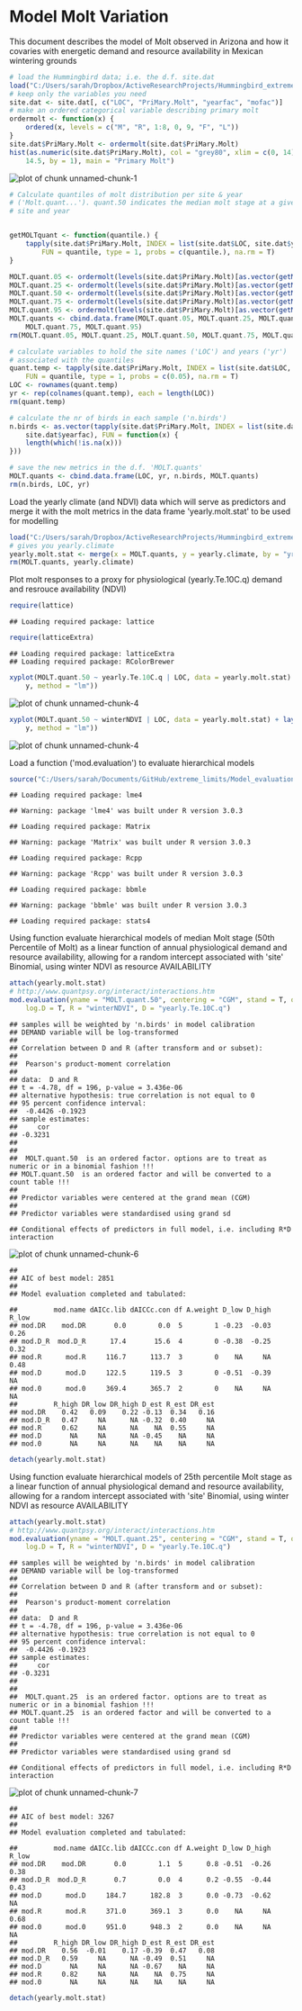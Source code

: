 Model Molt Variation
========================================================

This document describes the model of Molt observed in Arizona and how it covaries with energetic demand and resource availability in Mexican wintering grounds


```r
# load the Hummingbird data; i.e. the d.f. site.dat
load("C:/Users/sarah/Dropbox/ActiveResearchProjects/Hummingbird_extreme_limits/site.dat.rdata")
# keep only the variables you need
site.dat <- site.dat[, c("LOC", "PriMary.Molt", "yearfac", "mofac")]
# make an ordered categorical variable describing primary molt
ordermolt <- function(x) {
    ordered(x, levels = c("M", "R", 1:8, 0, 9, "F", "L"))
}
site.dat$PriMary.Molt <- ordermolt(site.dat$PriMary.Molt)
hist(as.numeric(site.dat$PriMary.Molt), col = "grey80", xlim = c(0, 14), breaks = seq(0.5, 
    14.5, by = 1), main = "Primary Molt")
```

![plot of chunk unnamed-chunk-1](figure/unnamed-chunk-1.png) 





```r
# Calculate quantiles of molt distribution per site & year
# ('Molt.quant...'). quant.50 indicates the median molt stage at a given
# site and year


getMOLTquant <- function(quantile.) {
    tapply(site.dat$PriMary.Molt, INDEX = list(site.dat$LOC, site.dat$yearfac), 
        FUN = quantile, type = 1, probs = c(quantile.), na.rm = T)
}

MOLT.quant.05 <- ordermolt(levels(site.dat$PriMary.Molt)[as.vector(getMOLTquant(0.05))])
MOLT.quant.25 <- ordermolt(levels(site.dat$PriMary.Molt)[as.vector(getMOLTquant(0.25))])
MOLT.quant.50 <- ordermolt(levels(site.dat$PriMary.Molt)[as.vector(getMOLTquant(0.5))])
MOLT.quant.75 <- ordermolt(levels(site.dat$PriMary.Molt)[as.vector(getMOLTquant(0.75))])
MOLT.quant.95 <- ordermolt(levels(site.dat$PriMary.Molt)[as.vector(getMOLTquant(0.95))])
MOLT.quants <- cbind.data.frame(MOLT.quant.05, MOLT.quant.25, MOLT.quant.50, 
    MOLT.quant.75, MOLT.quant.95)
rm(MOLT.quant.05, MOLT.quant.25, MOLT.quant.50, MOLT.quant.75, MOLT.quant.95)

# calculate variables to hold the site names ('LOC') and years ('yr')
# associated with the quantiles
quant.temp <- tapply(site.dat$PriMary.Molt, INDEX = list(site.dat$LOC, site.dat$yearfac), 
    FUN = quantile, type = 1, probs = c(0.05), na.rm = T)
LOC <- rownames(quant.temp)
yr <- rep(colnames(quant.temp), each = length(LOC))
rm(quant.temp)

# calculate the nr of birds in each sample ('n.birds')
n.birds <- as.vector(tapply(site.dat$PriMary.Molt, INDEX = list(site.dat$LOC, 
    site.dat$yearfac), FUN = function(x) {
    length(which(!is.na(x)))
}))

# save the new metrics in the d.f. 'MOLT.quants'
MOLT.quants <- cbind.data.frame(LOC, yr, n.birds, MOLT.quants)
rm(n.birds, LOC, yr)
```


Load the yearly climate (and NDVI) data which will serve as predictors and merge it with the molt metrics in the data frame 'yearly.molt.stat' to be used for modelling

```r
load("C:/Users/sarah/Dropbox/ActiveResearchProjects/Hummingbird_extreme_limits/yearly.climate.rdata")
# gives you yearly.climate
yearly.molt.stat <- merge(x = MOLT.quants, y = yearly.climate, by = "yr")
rm(MOLT.quants, yearly.climate)
```


Plot molt responses to a proxy for physiological (yearly.Te.10C.q) demand and resrouce availability (NDVI)

```r
require(lattice)
```

```
## Loading required package: lattice
```

```r
require(latticeExtra)
```

```
## Loading required package: latticeExtra
## Loading required package: RColorBrewer
```

```r
xyplot(MOLT.quant.50 ~ yearly.Te.10C.q | LOC, data = yearly.molt.stat) + layer(panel.smoother(x, 
    y, method = "lm"))
```

![plot of chunk unnamed-chunk-4](figure/unnamed-chunk-41.png) 

```r
xyplot(MOLT.quant.50 ~ winterNDVI | LOC, data = yearly.molt.stat) + layer(panel.smoother(x, 
    y, method = "lm"))
```

![plot of chunk unnamed-chunk-4](figure/unnamed-chunk-42.png) 


Load a function ('mod.evaluation') to evaluate hierarchical models

```r
source("C:/Users/sarah/Documents/GitHub/extreme_limits/Model_evaluation_v4.r")
```

```
## Loading required package: lme4
```

```
## Warning: package 'lme4' was built under R version 3.0.3
```

```
## Loading required package: Matrix
```

```
## Warning: package 'Matrix' was built under R version 3.0.3
```

```
## Loading required package: Rcpp
```

```
## Warning: package 'Rcpp' was built under R version 3.0.3
```

```
## Loading required package: bbmle
```

```
## Warning: package 'bbmle' was built under R version 3.0.3
```

```
## Loading required package: stats4
```


Using  function evaluate hierarchical models of median Molt stage (50th Percentile of Molt) as a 
linear function of annual physiological demand and resource availability, allowing for a 
random intercept associated with 'site' 
Binomial, using winter NDVI as resource AVAILABILITY

```r
attach(yearly.molt.stat)
# http://www.quantpsy.org/interact/interactions.htm
mod.evaluation(yname = "MOLT.quant.50", centering = "CGM", stand = T, ordered.fac.treatment = "as.binomial", 
    log.D = T, R = "winterNDVI", D = "yearly.Te.10C.q")
```

```
## samples will be weighted by 'n.birds' in model calibration
## DEMAND variable will be log-transformed
## 
## Correlation between D and R (after transform and or subset):
## 
## 	Pearson's product-moment correlation
## 
## data:  D and R
## t = -4.78, df = 196, p-value = 3.436e-06
## alternative hypothesis: true correlation is not equal to 0
## 95 percent confidence interval:
##  -0.4426 -0.1923
## sample estimates:
##     cor 
## -0.3231 
## 
## 
##  MOLT.quant.50  is an ordered factor. options are to treat as numeric or in a binomial fashion !!!
## MOLT.quant.50  is an ordered factor and will be converted to a count table !!!
## 
## Predictor variables were centered at the grand mean (CGM)
## 
## Predictor variables were standardised using grand sd
```

```
## Conditional effects of predictors in full model, i.e. including R*D interaction
```

![plot of chunk unnamed-chunk-6](figure/unnamed-chunk-6.png) 

```
## 
## AIC of best model: 2851 
## 
## Model evaluation completed and tabulated:
```

```
##         mod.name dAICc.lib dAICCc.con df A.weight D_low D_high R_low
## mod.DR    mod.DR       0.0        0.0  5        1 -0.23  -0.03  0.26
## mod.D_R  mod.D_R      17.4       15.6  4        0 -0.38  -0.25  0.32
## mod.R      mod.R     116.7      113.7  3        0    NA     NA  0.48
## mod.D      mod.D     122.5      119.5  3        0 -0.51  -0.39    NA
## mod.0      mod.0     369.4      365.7  2        0    NA     NA    NA
##         R_high DR_low DR_high D_est R_est DR_est
## mod.DR    0.42   0.09    0.22 -0.13  0.34   0.16
## mod.D_R   0.47     NA      NA -0.32  0.40     NA
## mod.R     0.62     NA      NA    NA  0.55     NA
## mod.D       NA     NA      NA -0.45    NA     NA
## mod.0       NA     NA      NA    NA    NA     NA
```

```r
detach(yearly.molt.stat)
```


Using function evaluate hierarchical models of 25th percentile Molt stage as a linear function of annual physiological demand and resource availability, allowing for a random intercept associated with 'site' 
Binomial, using winter NDVI as resource AVAILABILITY

```r
attach(yearly.molt.stat)
# http://www.quantpsy.org/interact/interactions.htm
mod.evaluation(yname = "MOLT.quant.25", centering = "CGM", stand = T, ordered.fac.treatment = "as.binomial", 
    log.D = T, R = "winterNDVI", D = "yearly.Te.10C.q")
```

```
## samples will be weighted by 'n.birds' in model calibration
## DEMAND variable will be log-transformed
## 
## Correlation between D and R (after transform and or subset):
## 
## 	Pearson's product-moment correlation
## 
## data:  D and R
## t = -4.78, df = 196, p-value = 3.436e-06
## alternative hypothesis: true correlation is not equal to 0
## 95 percent confidence interval:
##  -0.4426 -0.1923
## sample estimates:
##     cor 
## -0.3231 
## 
## 
##  MOLT.quant.25  is an ordered factor. options are to treat as numeric or in a binomial fashion !!!
## MOLT.quant.25  is an ordered factor and will be converted to a count table !!!
## 
## Predictor variables were centered at the grand mean (CGM)
## 
## Predictor variables were standardised using grand sd
```

```
## Conditional effects of predictors in full model, i.e. including R*D interaction
```

![plot of chunk unnamed-chunk-7](figure/unnamed-chunk-7.png) 

```
## 
## AIC of best model: 3267 
## 
## Model evaluation completed and tabulated:
```

```
##         mod.name dAICc.lib dAICCc.con df A.weight D_low D_high R_low
## mod.DR    mod.DR       0.0        1.1  5      0.8 -0.51  -0.26  0.38
## mod.D_R  mod.D_R       0.7        0.0  4      0.2 -0.55  -0.44  0.43
## mod.D      mod.D     184.7      182.8  3      0.0 -0.73  -0.62    NA
## mod.R      mod.R     371.0      369.1  3      0.0    NA     NA  0.68
## mod.0      mod.0     951.0      948.3  2      0.0    NA     NA    NA
##         R_high DR_low DR_high D_est R_est DR_est
## mod.DR    0.56  -0.01    0.17 -0.39  0.47   0.08
## mod.D_R   0.59     NA      NA -0.49  0.51     NA
## mod.D       NA     NA      NA -0.67    NA     NA
## mod.R     0.82     NA      NA    NA  0.75     NA
## mod.0       NA     NA      NA    NA    NA     NA
```

```r
detach(yearly.molt.stat)
```

